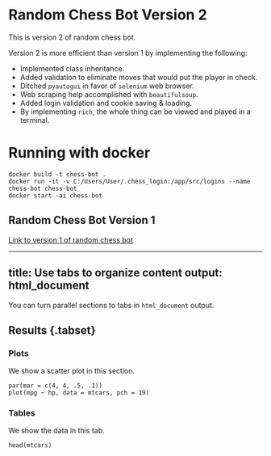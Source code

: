 # Random Chess Bot Version 2
This is version 2 of random chess bot.

Version 2 is more efficient than version 1 by implementing the following:
- Implemented class inheritance.
- Added validation to eliminate moves that would put the player in check.
- Ditched `pyautogui` in favor of `selenium` web browser.
- Web scraping help accomplished with `beautifulsoup`.
- Added login validation and cookie saving & loading.
- By implementing `rich`, the whole thing can be viewed and played in a terminal.

# Running with docker
```
docker build -t chess-bot .
docker run -it -v C:/Users/User/.chess_login:/app/src/logins --name chess-bot chess-bot
docker start -ai chess-bot
```

## Random Chess Bot Version 1
[Link to version 1 of random chess bot](https://github.com/Jampamane/Random_Chess_1.0)

---
title: Use tabs to organize content
output: html_document
---

You can turn parallel sections to tabs in `html_document` output.

## Results {.tabset}

### Plots

We show a scatter plot in this section.

```{r, fig.dim=c(5, 3)}
par(mar = c(4, 4, .5, .1))
plot(mpg ~ hp, data = mtcars, pch = 19)
```

### Tables

We show the data in this tab.

```{r}
head(mtcars)
```
